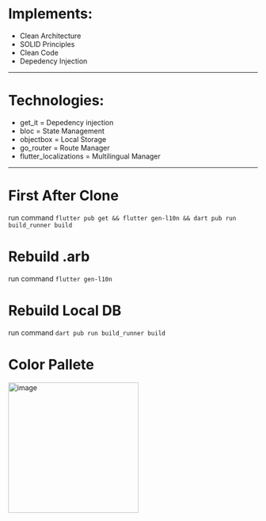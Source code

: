 # Implements:
- Clean Architecture
- SOLID Principles
- Clean Code
- Depedency Injection
---
# Technologies:
- get_it = Depedency injection
- bloc = State Management
- objectbox = Local Storage
- go_router = Route Manager
- flutter_localizations = Multilingual Manager
---
# First After Clone
run command `flutter pub get && flutter gen-l10n && dart pub run build_runner build`

# Rebuild .arb
run command `flutter gen-l10n` 

# Rebuild Local DB
run command `dart pub run build_runner build`

# Color Pallete
<img width="263" alt="image" src="https://github.com/memspace/zefyr/assets/18584572/7e3e8353-1240-49c5-81e9-bbf8561fd9be">